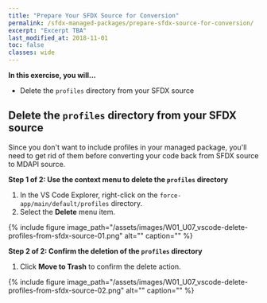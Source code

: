 ```yaml
---
title: "Prepare Your SFDX Source for Conversion"
permalink: /sfdx-managed-packages/prepare-sfdx-source-for-conversion/
excerpt: "Excerpt TBA"
last_modified_at: 2018-11-01
toc: false
classes: wide
---
```


**In this exercise, you will...**

* Delete the `profiles` directory from your SFDX source 

## Delete the `profiles` directory from your SFDX source
Since you don't want to include profiles in your managed package, you'll need to get rid of them before converting your code back from SFDX source to MDAPI source.

**Step 1 of 2: Use the context menu to delete the `profiles` directory**

1. In the VS Code Explorer, right-click on the `force-app/main/default/profiles` directory.
2. Select the **Delete** menu item.

{% include figure image_path="/assets/images/W01_U07_vscode-delete-profiles-from-sfdx-source-01.png" alt="" caption="" %}

**Step 2 of 2: Confirm the deletion of the `profiles` directory**

1. Click **Move to Trash** to confirm the delete action.

{% include figure image_path="/assets/images/W01_U07_vscode-delete-profiles-from-sfdx-source-02.png" alt="" caption="" %}

